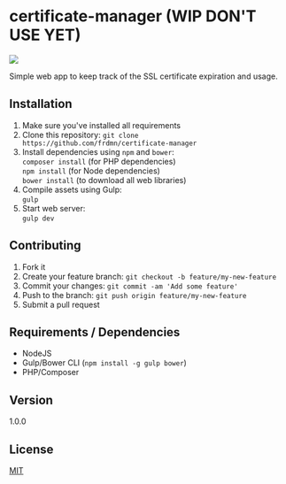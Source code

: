 # certificate-manager (WIP DON'T USE YET)

![](http://up.frd.mn/piYubbLXeB.png)

Simple web app to keep track of the SSL certificate expiration and usage.

## Installation

1. Make sure you've installed all requirements
2. Clone this repository:
  `git clone https://github.com/frdmn/certificate-manager`
3. Install dependencies using `npm` and `bower`:  
  `composer install` (for PHP dependencies)  
  `npm install` (for Node dependencies)  
  `bower install` (to download all web libraries)  
4. Compile assets using Gulp:  
  `gulp`
5. Start web server:  
  `gulp dev`  

## Contributing

1. Fork it
2. Create your feature branch: `git checkout -b feature/my-new-feature`
3. Commit your changes: `git commit -am 'Add some feature'`
4. Push to the branch: `git push origin feature/my-new-feature`
5. Submit a pull request

## Requirements / Dependencies

* NodeJS
* Gulp/Bower CLI (`npm install -g gulp bower`)
* PHP/Composer

## Version

1.0.0

## License

[MIT](LICENSE)
